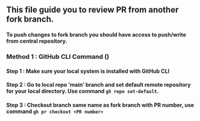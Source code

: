 ## This file guide you to review PR from another fork branch.

#### To push changes to fork branch you should have access to push/write from central repository.

### Method 1 : GitHub CLI Command ()

#### Step 1 : Make sure your local system is installed with GitHub CLI

#### Step 2 : Go to local repo 'main' branch and set default remote repository for your local directory. Use command `gh repo set-default`.

#### Step 3 : Checkout branch same name as fork branch with PR number, use command `gh pr checkout <PR number>`
